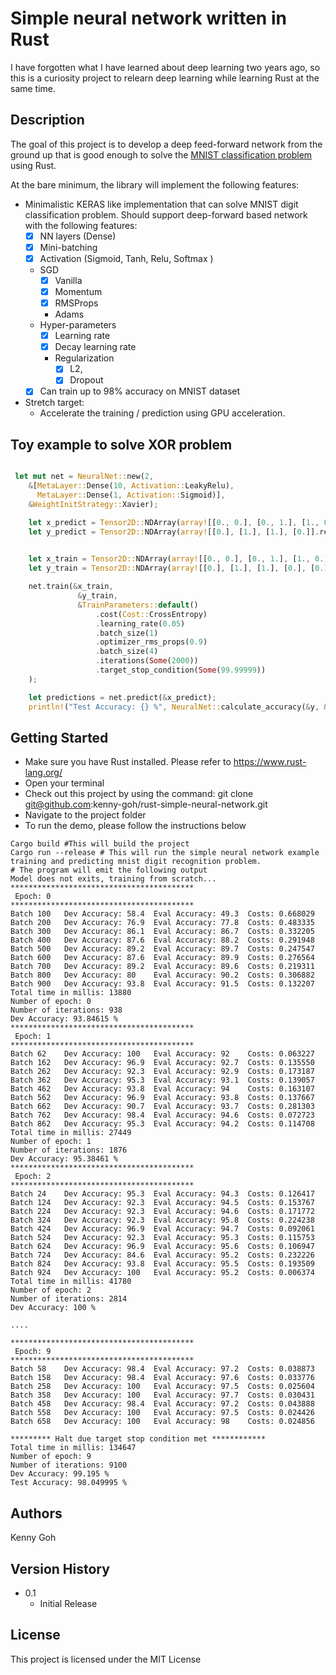 # Simple neural network written in Rust

I have forgotten what I have learned about deep learning two years ago, so this is a curiosity project to relearn deep learning while learning Rust at the same time.

## Description
The goal of this project is to develop a deep feed-forward network from the ground up that 
is good enough to solve the [MNIST classification problem](https://en.wikipedia.org/wiki/MNIST_database) 
using Rust.

At the bare minimum, the library will implement the following features:

- Minimalistic KERAS like implementation that can solve MNIST digit classification problem. Should support deep-forward based network with the following features:
  - [x] NN layers (Dense)
  - [x] Mini-batching
  - [x] Activation (Sigmoid, Tanh, Relu, Softmax ) 
  - SGD 
    - [x] Vanilla
    - [x] Momentum
    - [x] RMSProps
    - Adams
  - Hyper-parameters
    - [x] Learning rate
    - [x] Decay learning rate
    - Regularization
      - [x] L2, 
      - [x] Dropout
  - [x] Can train up to 98% accuracy on MNIST dataset

- Stretch target:
  - Accelerate the training / prediction using GPU acceleration.


## Toy example to solve XOR problem
```rust

 let mut net = NeuralNet::new(2,
    &[MetaLayer::Dense(10, Activation::LeakyRelu), 
      MetaLayer::Dense(1, Activation::Sigmoid)], 
    &WeightInitStrategy::Xavier);

    let x_predict = Tensor2D::NDArray(array![[0., 0.], [0., 1.], [1., 0.], [1., 1.]].reversed_axes());
    let y_predict = Tensor2D::NDArray(array![[0.], [1.], [1.], [0.]].reversed_axes());

      
    let x_train = Tensor2D::NDArray(array![[0., 0.], [0., 1.], [1., 0.], [1., 1.]].reversed_axes());
    let y_train = Tensor2D::NDArray(array![[0.], [1.], [1.], [0.], [0.]].reversed_axes());

    net.train(&x_train,
               &y_train,
               &TrainParameters::default()
                   .cost(Cost::CrossEntropy)
                   .learning_rate(0.05)
                   .batch_size(1)
                   .optimizer_rms_props(0.9)
                   .batch_size(4)
                   .iterations(Some(2000))
                   .target_stop_condition(Some(99.99999))
    );

    let predictions = net.predict(&x_predict);
    println!("Test Accuracy: {} %", NeuralNet::calculate_accuracy(&y, &predictions).to_string().bold());
```

## Getting Started
- Make sure you have Rust installed. Please refer to https://www.rust-lang.org/
- Open your terminal
- Check out this project by using the command: git clone git@github.com:kenny-goh/rust-simple-neural-network.git
- Navigate to the project folder
- To run the demo, please follow the instructions below
```shell
Cargo build #This will build the project
Cargo run --release # This will run the simple neural network example training and predicting mnist digit recognition problem.
# The program will emit the following output
Model does not exits, training from scratch...
*****************************************
 Epoch: 0
*****************************************
Batch 100   Dev Accuracy: 58.4  Eval Accuracy: 49.3  Costs: 0.668029
Batch 200   Dev Accuracy: 76.9  Eval Accuracy: 77.8  Costs: 0.483335
Batch 300   Dev Accuracy: 86.1  Eval Accuracy: 86.7  Costs: 0.332205
Batch 400   Dev Accuracy: 87.6  Eval Accuracy: 88.2  Costs: 0.291948
Batch 500   Dev Accuracy: 89.2  Eval Accuracy: 89.7  Costs: 0.247547
Batch 600   Dev Accuracy: 87.6  Eval Accuracy: 89.9  Costs: 0.276564
Batch 700   Dev Accuracy: 89.2  Eval Accuracy: 89.6  Costs: 0.219311
Batch 800   Dev Accuracy: 80    Eval Accuracy: 90.2  Costs: 0.306882
Batch 900   Dev Accuracy: 93.8  Eval Accuracy: 91.5  Costs: 0.132207
Total time in millis: 13880
Number of epoch: 0
Number of iterations: 938
Dev Accuracy: 93.84615 %
*****************************************
 Epoch: 1
*****************************************
Batch 62    Dev Accuracy: 100   Eval Accuracy: 92    Costs: 0.063227
Batch 162   Dev Accuracy: 96.9  Eval Accuracy: 92.7  Costs: 0.135550
Batch 262   Dev Accuracy: 92.3  Eval Accuracy: 92.9  Costs: 0.173187
Batch 362   Dev Accuracy: 95.3  Eval Accuracy: 93.1  Costs: 0.139057
Batch 462   Dev Accuracy: 93.8  Eval Accuracy: 94    Costs: 0.163107
Batch 562   Dev Accuracy: 96.9  Eval Accuracy: 93.8  Costs: 0.137667
Batch 662   Dev Accuracy: 90.7  Eval Accuracy: 93.7  Costs: 0.281303
Batch 762   Dev Accuracy: 98.4  Eval Accuracy: 94.6  Costs: 0.072723
Batch 862   Dev Accuracy: 95.3  Eval Accuracy: 94.2  Costs: 0.114708
Total time in millis: 27449
Number of epoch: 1
Number of iterations: 1876
Dev Accuracy: 95.38461 %
*****************************************
 Epoch: 2
*****************************************
Batch 24    Dev Accuracy: 95.3  Eval Accuracy: 94.3  Costs: 0.126417
Batch 124   Dev Accuracy: 92.3  Eval Accuracy: 94.5  Costs: 0.153767
Batch 224   Dev Accuracy: 92.3  Eval Accuracy: 94.6  Costs: 0.171772
Batch 324   Dev Accuracy: 92.3  Eval Accuracy: 95.8  Costs: 0.224238
Batch 424   Dev Accuracy: 96.9  Eval Accuracy: 94.7  Costs: 0.092061
Batch 524   Dev Accuracy: 92.3  Eval Accuracy: 95.3  Costs: 0.115753
Batch 624   Dev Accuracy: 96.9  Eval Accuracy: 95.6  Costs: 0.106947
Batch 724   Dev Accuracy: 84.6  Eval Accuracy: 95.2  Costs: 0.232226
Batch 824   Dev Accuracy: 93.8  Eval Accuracy: 95.5  Costs: 0.193509
Batch 924   Dev Accuracy: 100   Eval Accuracy: 95.2  Costs: 0.006374
Total time in millis: 41780
Number of epoch: 2
Number of iterations: 2814
Dev Accuracy: 100 %

....

*****************************************
 Epoch: 9
*****************************************
Batch 58    Dev Accuracy: 98.4  Eval Accuracy: 97.2  Costs: 0.038873
Batch 158   Dev Accuracy: 98.4  Eval Accuracy: 97.6  Costs: 0.033776
Batch 258   Dev Accuracy: 100   Eval Accuracy: 97.5  Costs: 0.025604
Batch 358   Dev Accuracy: 100   Eval Accuracy: 97.7  Costs: 0.030431
Batch 458   Dev Accuracy: 98.4  Eval Accuracy: 97.2  Costs: 0.043888
Batch 558   Dev Accuracy: 100   Eval Accuracy: 97.5  Costs: 0.024426
Batch 658   Dev Accuracy: 100   Eval Accuracy: 98    Costs: 0.024856

********* Halt due target stop condition met ************
Total time in millis: 134647
Number of epoch: 9
Number of iterations: 9100
Dev Accuracy: 99.195 %
Test Accuracy: 98.049995 %
```

## Authors
Kenny Goh

## Version History
* 0.1
    * Initial Release

## License
This project is licensed under the MIT License 




